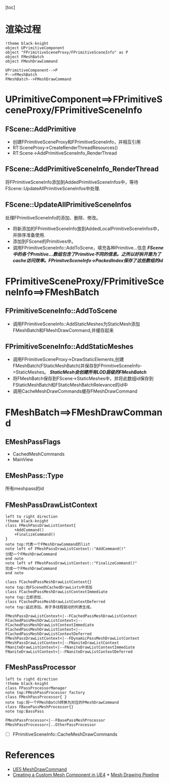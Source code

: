 [toc]
# 渲染过程
```puml
!theme black-knight
object UPrimitiveComponent
object "FPrimitiveSceneProxy/FPrimitiveSceneInfo" as P
object FMeshBatch
object FMeshDrawCommand

UPrimitiveComponent-->P
P-->FMeshBatch
FMeshBatch-->FMeshDrawCommand
```
# UPrimitiveComponent==>FPrimitiveSceneProxy/FPrimitiveSceneInfo
## FScene::AddPrimitive
* 创建FPrimitiveSceneProxy和FPrimitiveSceneInfo，并相互引用
* RT:SceneProxy->CreateRenderThreadResources()
* RT:Scene->AddPrimitiveSceneInfo_RenderThread

## FScene::AddPrimitiveSceneInfo_RenderThread
将FPrimitiveSceneInfo添加到AddedPrimitiveSceneInfos中，等待FScene::UpdateAllPrimitiveSceneInfos中处理.

## FScene::UpdateAllPrimitiveSceneInfos
处理FPrimitiveSceneInfo的添加、删除、修改。
* 将新添加的FPrimitiveSceneInfo放到AddedLocalPrimitiveSceneInfos中，并排序准备使用.
* 添加到FScene的Primitives中。 
* 调用FPrimitiveSceneInfo::AddToScene，填充各种Primitive...信息
***FScene中的各个Prmitive...数组包含了Primitive不同的信息。之所以好拆开是为了cache访问效率。FPrimitveSceneInfo->PackedIndex保存了这些数组的id***

# FPrimitiveSceneProxy/FPrimitiveSceneInfo==>FMeshBatch
## FPrimitiveSceneInfo::AddToScene
* 调用FPrimitiveSceneInfo::AddStaticMeshes为StaticMesh添加FMeshBatch和FMeshDrawCommand,并缓存起来

## FPrimitiveSceneInfo::AddStaticMeshes
* 调用FPrimitiveSceneProxy->DrawStaticElements,创建FMeshBatch(FStaticMeshBatch)并保存到FPrimitiveSceneInfo->StaticMeshes。
***StaticMesh会创建所有LOD层级的FMeshBatch***
* 将FMeshBatch保存到FScene->StaticMeshes中，并将此数组id保存到FStaticMeshBatch和FStaticMeshBatchRelevance的id中
* 调用CacheMeshDrawCommands缓存FMeshDrawCommand

# FMeshBatch==>FMeshDrawCommand
## EMeshPassFlags
* CachedMeshCommands
* MainView

## EMeshPass::Type
所有meshpass的id

## FMeshPassDrawListContext
```puml
left to right direction
!theme black-knight
class FMeshPassDrawListContext{
    +AddCommand()
    +FinalizeCommand()
}
note top:代表一个FMeshDrawCommand的list
note left of FMeshPassDrawListContext::"AddCommand()"
分配一个FMeshDrawCommand
end note
note left of FMeshPassDrawListContext::"FinalizeCommand()"
完成一个FMeshDrawCommand
end note

class FCachedPassMeshDrawListContext{}
note top:向FScene的CachedDrawLists中添加
class FCachedPassMeshDrawListContextImmediate
note top:立即添加.
class FCachedPassMeshDrawListContextDeferred
note top:延迟添加。用于多线程驱动的列表生成。

FMeshPassDrawListContext<|--FCachedPassMeshDrawListContext
FCachedPassMeshDrawListContext<|--FCachedPassMeshDrawListContextImmediate
FCachedPassMeshDrawListContext<|--FCachedPassMeshDrawListContextDeferred
FMeshPassDrawListContext<|--FDynamicPassMeshDrawListContext
FMeshPassDrawListContext<|--FNaniteDrawListContext
FNaniteDrawListContext<|--FNaniteDrawListContextImmediate
FNaniteDrawListContext<|--FNaniteDrawListContextDeferred
```
## FMeshPassProcessor
```puml
left to right direction
!theme black-knight
class FPassProcessorManager
note top:FMeshPassProcessor factory
class FMeshPassProcessor{ }
note top:将一个FMeshBatch转换为对应的FMeshDrawCommand
class FBasePassMeshProcessor{}
note top:BassPass

FMeshPassProcessor<|--FBasePassMeshProcessor
FMeshPassProcessor<|..OtherPassProcessor
```

* [ ] FPrimitiveSceneInfo::CacheMeshDrawCommands

# References
* [UE5 MeshDrawCommand](https://scahp.tistory.com/74)
* [Creating a Custom Mesh Component in UE4](https://medium.com/realities-io/creating-a-custom-mesh-component-in-ue4-part-0-intro-2c762c5f0cd6) * [Mesh Drawing Pipeline](https://docs.unrealengine.com/4.27/en-US/ProgrammingAndScripting/Rendering/MeshDrawingPipeline/)